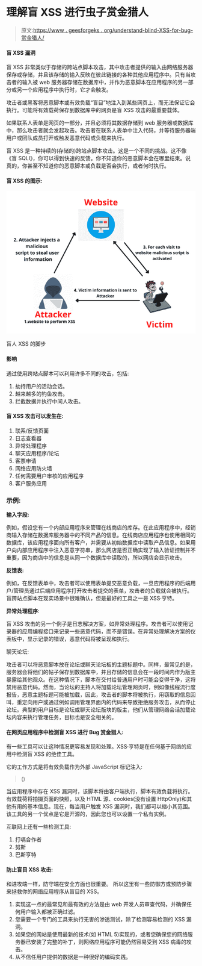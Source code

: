 # 理解盲 XSS 进行虫子赏金猎人

> 原文:[https://www . geesforgeks . org/understand-blind-XSS-for-bug-赏金猎人/](https://www.geeksforgeeks.org/understanding-blind-xss-for-bug-bounty-hunting/)

#### **盲 XSS 漏洞**

盲 XSS 非常类似于存储的跨站点脚本攻击，其中攻击者提供的输入由网络服务器保存或存储，并且该存储的输入反映在彼此链接的各种其他应用程序中。只有当攻击者的输入被 web 服务器存储在数据库中，并作为恶意脚本在应用程序的另一部分或另一个应用程序中执行时，它才会触发。

攻击者或黑客将恶意脚本或有效负载“盲目”地注入到某些网页上，而无法保证它会执行。可能将有效载荷保存到数据库中的网页是盲 XSS 攻击的最重要载体。

如果联系人表单是网页的一部分，并且必须将其数据存储到 web 服务器或数据库中，那么攻击者就会发起攻击。攻击者在联系人表单中注入代码，并等待服务器端用户或团队成员打开或触发恶意代码或负载来执行。

盲 XSS 是一种持续的(存储的)跨站点脚本攻击。这是一个不同的挑战。这不像《盲 SQLI》，你可以得到快速的反馈。你不知道你的恶意脚本会在哪里结束。说真的，你甚至不知道你的恶意脚本或负载是否会执行，或者何时执行。

#### **盲 XSS 的图示:**

![](img/8c1c12e35b8bee2057ad58b8fba61185.png)

盲人 XSS 的脚步

#### 影响

通过使用跨站点脚本可以利用许多不同的攻击，包括:

1.  劫持用户的活动会话。
2.  越来越多的钓鱼攻击。
3.  拦截数据并执行中间人攻击。

#### **盲 XSS 攻击可以发生在:**

1.  联系/反馈页面
2.  日志查看器
3.  异常处理程序
4.  聊天应用程序/论坛
5.  客票申请
6.  网络应用防火墙
7.  任何需要用户审核的应用程序
8.  客户服务应用

### 示例:

**输入字段:**

例如，假设您有一个内部应用程序来管理在线商店的库存。在此应用程序中，经销商输入存储在数据库服务器中的不同产品的信息。在线商店应用程序也使用相同的数据库，该应用程序面向所有客户，并需要从初始数据库中读取产品信息。如果用户向内部应用程序中注入恶意字符串，那么网店是否正确实现了输入验证控制并不重要，因为商店中的信息是从同一个数据库中读取的，所以网店会显示攻击。

**反馈表:**

例如，在反馈表单中，攻击者可以使用表单提交恶意负载，一旦应用程序的后端用户/管理员通过后端应用程序打开攻击者提交的表单，攻击者的负载就会被执行。盲跨站点脚本在现实场景中很难确认，但是最好的工具之一是 XSS·亨特。

**异常处理程序**:

盲 XSS 攻击的另一个例子是日志解决方案，如异常处理程序。攻击者可以使用记录器的应用编程接口来记录一些恶意代码，而不是错误。在异常处理解决方案的仪表板中，显示记录的错误，恶意代码将被呈现和执行。

聊天论坛:

攻击者可以将恶意脚本放在论坛或聊天论坛板的主题标题中。同样，最常见的是，服务器会将他们的帖子保存到数据库中，并且存储的信息会在一段时间内作为版主暴露给其他观众。在这种情况下，脚本在交付给普通用户时可能会变得干净，这将禁用恶意代码。然而，当论坛的主持人将加载论坛管理网页时，例如像线程流行度报告，恶意主题标题可能被加载，因此，攻击者的脚本将被执行，用窃取的信息回叫，重定向用户或通过例如调用管理界面内的代码来导致拒绝服务攻击，从而停止论坛。典型的用户目标是论坛或聊天论坛版块的版主，他们从管理网络会话加载论坛内容来执行管理任务，目标也是安全相关的。

#### **在网页应用程序中检测盲 XSS** **进行 Bug 赏金猎人:**

有一些工具可以让这种情况更容易发现和处理。XSS·亨特是在任何基于网络的应用中检测盲 XSS 的绝佳工具。

它的工作方式是将有效负载作为外部 JavaScript 标记注入:

> ()

当应用程序中存在 XSS 漏洞时，该脚本将由客户端执行，脚本有效负载将执行。有效载荷将拍摄页面的快照，以及 HTML 源、cookies(没有设置 HttpOnly)和其他有用的基本信息。现在，每当用户触发 XSS 漏洞时，我们都可以缩小其范围。该工具的另一个优点是它是开源的，因此您也可以设置一个私有实例。

互联网上还有一些检测工具:

1.  打嗝合作者
2.  努斯
3.  巴斯亨特

#### **防止盲目 XSS 攻击:**

和进攻端一样，防守端在安全方面也很重要。
所以这里有一些防御方或预防步骤来拯救你的网络应用程序从盲目的 XSS。

1.  实现这一点的最常见和最有效的方法是由 web 开发人员审查代码，并确保任何用户输入都被正确过滤。
2.  您需要一个专门的工具来执行无害的渗透测试，除了检测容易检测的 XSS 漏洞。
3.  如果您的网站是使用最新的技术(如 HTML 5)实现的，或者您确保您的网络服务器已安装了完整的补丁，则网络应用程序可能仍然容易受到 XSS 病毒的攻击。
4.  从不信任用户提供的数据是一种很好的编码实践。
